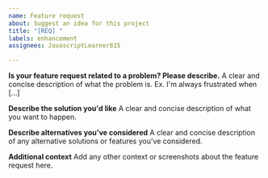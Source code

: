 ```yaml
---
name: Feature request
about: Suggest an idea for this project
title: "[REQ] "
labels: enhancement
assignees: JavascriptLearner815

---
```


<!-- Please move this issue to Discussions. -->

**Is your feature request related to a problem? Please describe.**
A clear and concise description of what the problem is. Ex. I'm always frustrated when [...]

**Describe the solution you'd like**
A clear and concise description of what you want to happen.

**Describe alternatives you've considered**
A clear and concise description of any alternative solutions or features you've considered.

**Additional context**
Add any other context or screenshots about the feature request here.
